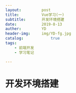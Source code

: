 ```yaml
---
layout:         post
title:          Vue学习(一)
subtitle:       开发环境搭建
date:           2019-8-13
auther:         YD
header-img:     img/YD-fg.jpg
catalog:            true
tags:
    - 前端开发
    - 学习笔记

---
```


# 开发环境搭建


